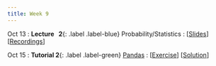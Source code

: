 ```yaml
---
title: Week 9
---
```


Oct 13
: **Lecture &nbsp; 2**{: .label .label-blue} Probability/Statistics
  : [[Slides](https://canvas.nus.edu.sg)] [[Recordings](https://canvas.nus.edu.sg)]

Oct 15
: **Tutorial 2**{: .label .label-green} [Pandas](https://xiaoganghe.github.io/python-climate-visuals/chapters/data-analytics/pandas.html)
  : [[Exercise](https://xiaoganghe.github.io/python-climate-visuals/chapters/data-analytics/pandas-exercise.html)]
  [[Solution](https://xiaoganghe.github.io/python-climate-visuals/chapters/data-analytics/pandas-solution.html)]
